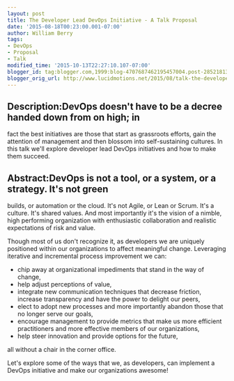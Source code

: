 ```yaml
---
layout: post
title: The Developer Lead DevOps Initiative - A Talk Proposal
date: '2015-08-18T00:23:00.001-07:00'
author: William Berry
tags:
- DevOps
- Proposal
- Talk
modified_time: '2015-10-13T22:27:10.107-07:00'
blogger_id: tag:blogger.com,1999:blog-4707687462195457004.post-2852181322063639785
blogger_orig_url: http://www.lucidmotions.net/2015/08/talk-the-developer-lead-devops-initiative.html
---
```


## Description:DevOps doesn't have to be a decree handed down from on high; in 
fact the best initiatives are those that start as grassroots efforts, gain the 
attention of management and then blossom into self-sustaining cultures.  In 
this talk we'll explore developer lead DevOps initiatives and how to make them 
succeed. 

## Abstract:DevOps is not a tool, or a system, or a strategy.  It's not green 
builds, or automation or the cloud.  It's not Agile, or Lean or Scrum.  It's a 
culture.  It's shared values.  And most importantly it's the vision of a 
nimble, high performing organization with enthusiastic collaboration and 
realistic expectations of risk and value. 

Though most of us don't recognize it, as developers we are uniquely positioned 
within our organizations to affect meaningful change.  Leveraging iterative 
and incremental process improvement we can: 

* chip away at organizational impediments that stand in the way of change, 
* help adjust perceptions of value, 
* integrate new communication techniques that decrease friction, increase 
transparency and have the power to delight our peers, 
* elect to adopt new processes and more importantly abandon those that no 
longer serve our goals, 
* encourage management to provide metrics that make us more efficient 
practitioners and more effective members of our organizations, 
* help steer innovation and provide options for the future, 

all without a chair in the corner office. 

Let's explore some of the ways that we, as developers, can implement a DevOps 
initiative and make our organizations awesome! 